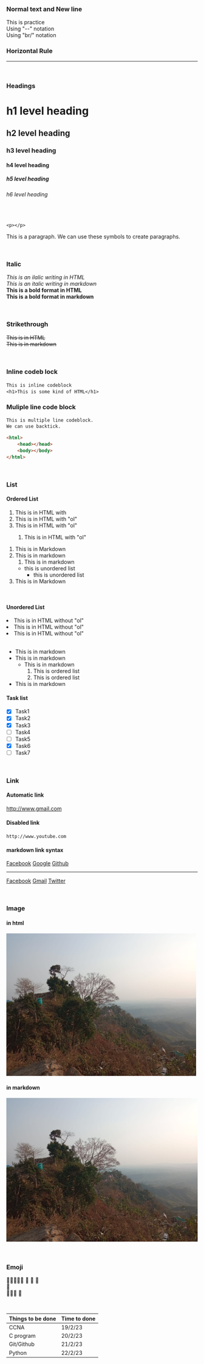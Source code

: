 <!--Markdown-->

### Normal text and New line
This is practice  
Using "--" notation<br/>
Using "br/" notation

### Horizontal Rule
---
<br/>

### Headings

# h1 level heading
## h2 level heading
### h3 level heading
#### h4 level heading
##### h5 level heading
###### h6 level heading
<br/>


`<p></p>`<p>This is a paragraph. We can use these symbols to create paragraphs.</p>
<br/>

### Italic
<i>This is an ilalic writing in HTML</i>  
_This is an italic writing in markdown_
<br/>
<b>This is a bold format in HTML</b>  
__This is a bold format in markdown__  

<br/>

### Strikethrough
<del>This is in HTML</del>  
~~This is in markdown~~

<br/>

### Inline codeb lock
`This is inline codeblock`  
`<h1>This is some kind of HTML</h1>`

### Muliple line code block
```
This is multiple line codeblock.
We can use backtick.

```

```  html
<html>
    <head></head>
    <body></body>
</html>
```
<br/>

### List
#### Ordered List

<ol>
<li>This is in HTML with </li>
<li>This is in HTML with "ol"</li>
<li>This is in HTML with "ol"</li>
<ol><li>This is in HTML with "ol"</li></ol>
</ol>



1. This is in Markdown 
2. This is in markdown  
   1. This is in markdown  
   - this is unordered list
     - this is unordered list
3. This is in Markdown

<br/>

#### Unordered List

<li>This is in HTML without "ol" </li>
<li>This is in HTML without "ol" </li>
<li>This is in HTML without "ol" </li>
<br/>

- This is in markdown
- This is in markdown
  - This is in markdown  
    1. This is ordered list
    1. This is ordered list
 - This is in markdown  

 #### Task list
 - [x] Task1
 - [X] Task2  
 - [x] Task3
 - [ ] Task4
 - [ ] Task5
 - [x] Task6
 - [ ] Task7
<br/>

### Link

#### Automatic link
http://www.gmail.com

#### Disabled link
`http://www.youtube.com`

#### markdown link syntax

[Facebook](http://www.facebook.com)
[Google](http://www.google.com)
[Github](http://www.github.com)

---

[Facebook][facebook]
[Gmail][gmail]
[Twitter][twitter]

<!--All links are here-->

[gmail]: http://www.gmail.com
[facebook]:http://www.facebook.com
[twitter]: http://www.twitter.com

<br/>

### Image

#### in html

<img src="./image/sajek.jpg" width="500" title="Sajek">


#### in markdown
![Sajek](./image/sajek.jpg)

<br/>

### Emoji

👀👀👀👀👀
👀 👀    👀  
👀   
👀👀👀 👀


<br/>

|Things to be done|Time to done|  
| - | - |
|CCNA|19/2/23|
|C program|20/2/23|
|Git/Github| 21/2/23|
|Python|22/2/23|

<br/>





